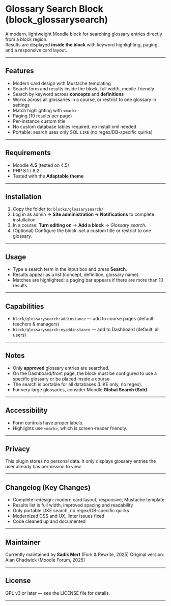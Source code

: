 # Glossary Search Block (block_glossarysearch)

A modern, lightweight Moodle block for searching glossary entries directly from a block region.  
Results are displayed **inside the block** with keyword highlighting, paging, and a responsive card layout.

---

## Features
- Modern card design with Mustache templating
- Search form and results inside the block, full width, mobile-friendly
- Search by keyword across **concepts** and **definitions**
- Works across all glossaries in a course, or restrict to one glossary in settings
- Match highlighting with `<mark>`
- Paging (10 results per page)
- Per-instance custom title
- No custom database tables required, no install.xml needed
- Portable: search uses only SQL `LIKE` (no regex/DB-specific quirks)

---

## Requirements
- Moodle **4.5** (tested on 4.5)
- PHP 8.1 / 8.2
- Tested with the **Adaptable theme**

---

## Installation
1. Copy the folder to:
	`blocks/glossarysearch/`
2. Log in as admin → **Site administration → Notifications** to complete installation.
3. In a course: **Turn editing on** → **Add a block** → *Glossary search*.
4. (Optional) Configure the block: set a custom title or restrict to one glossary.

---

## Usage
- Type a search term in the input box and press **Search**.
- Results appear as a list (concept, definition, glossary name).
- Matches are highlighted; a paging bar appears if there are more than 10 results.

---

## Capabilities
- `block/glossarysearch:addinstance` — add to course pages (default: teachers & managers)
- `block/glossarysearch:myaddinstance` — add to Dashboard (default: all users)

---

## Notes
- Only **approved** glossary entries are searched.
- On the Dashboard/front page, the block must be configured to use a specific glossary or be placed inside a course.
- The search is portable for all databases (LIKE only, no regex).
- For very large glossaries, consider Moodle **Global Search (Solr)**.

---

## Accessibility
- Form controls have proper labels.
- Highlights use `<mark>`, which is screen-reader friendly.

---

## Privacy
This plugin stores no personal data. It only displays glossary entries the user already has permission to view.

---

## Changelog (Key Changes)
- Complete redesign: modern card layout, responsive, Mustache template
- Results list is full width, improved spacing and readability
- Only portable LIKE search, no regex/DB-specific quirks
- Modernized CSS and UX, linter issues fixed
- Code cleaned up and documented

---

## Maintainer
Currently maintained by **Sadik Mert** (Fork & Rewrite, 2025)
Original version: Alan Chadwick (Moodle Forum, 2025)

---

## License
GPL v3 or later — see the LICENSE file for details.

---

